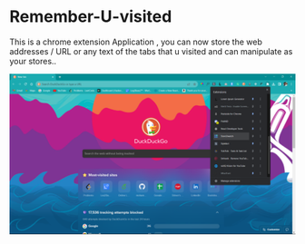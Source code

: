 # Remember-U-visited
This is a chrome extension Application , you can now store the web addresses / URL or any text of the tabs that u visited and can manipulate as your stores..

<img src="image1.png">